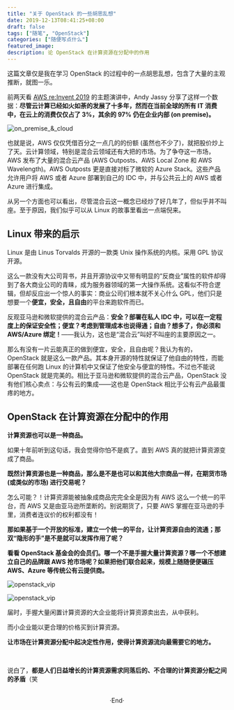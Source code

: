 ```yaml
---
title: "关于 OpenStack 的一些胡思乱想"
date: 2019-12-13T08:41:25+08:00
draft: false
tags: ["随笔", "OpenStack"]
categories: ["随便写点什么"]
featured_image: 
description: 论 OpenStack 在计算资源在分配中的作用
---
```

<!-- 
![](https://mogeko.github.io/blog-images/r/076/)
<span class="spoiler" ></span>
&emsp;&emsp;
 -->

这篇文章仅是我在学习 OpenStack 的过程中的一点胡思乱想，包含了大量的主观推断，就图一乐。

前两天看 [AWS re:Invent 2019](https://reinvent.awsevents.com/) 的主题演讲中，Andy Jassy 分享了这样一个数据：**尽管云计算已经如火如荼的发展了十多年，然而在当前全球的所有 IT 消费中，在云上的消费仅仅占了 3%，其余的 97% 仍在企业内部 (on premise)。**

![on_premise_&_cloud](https://mogeko.github.io/blog-images/r/076/on_premise_&_cloud.png)

也就是说，AWS 仅仅凭借百分之一点几的的份额 (虽然也不少了)，就把股价炒上了天。云计算领域，特别是混合云领域还有大把的市场。为了争夺这一市场，AWS 发布了大量的混合云产品 (AWS Outposts、AWS Local Zone 和 AWS Wavelength)。AWS Outposts 更是直接对标了微软的 Azure Stack。这些产品允许用户将 AWS 或者 Azure 部署到自己的 IDC 中，并与公共云上的 AWS 或者 Azure 进行集成。

从另一个方面也可以看出，尽管混合云这一概念已经炒了好几年了，但似乎并不叫座。至于原因，我们似乎可以从 Linux 的故事里看出一点端倪来。

## Linux 带来的启示

Linux 是由 Linus Torvalds 开源的一款类 Unix 操作系统的内核。采用 GPL 协议开源。

这么一款没有大公司背书，并且开源协议中又带有明显的“反商业”属性的软件却得到了各大商业公司的青睐，成为服务器领域的第一大操作系统。这看似不符合逻辑，但却反应出一个惊人的事实：商业公司们根本就不关心什么 GPL，他们只是想要一个**便宜，安全，且自由**的平台来跑软件而已。

反观亚马逊和微软提供的混合云产品：**安全？部署在私人 IDC 中，可以在一定程度上的保证安全性；便宜？考虑到管理成本也说得通；自由？想多了，你必须和 AWS/Azure 绑定！**——我认为，这也是“混合云”叫好不叫座的主要原因之一。

那么有没有一片云能真正的做到便宜，安全，且自由呢？我认为有的，OpenStack 就是这么一款产品。其本身开源的特性就保证了他自由的特性，而能部署在任何跑 Linux 的计算机中又保证了他安全与便宜的特性。不过也不能说 OpenStack 就是完美的。相比于亚马逊和微软提供的混合云产品，OpenStack 没有他们核心卖点：与公有云的集成——这也是 OpenStack 相比于公有云产品最蛋疼的地方。

## OpenStack 在计算资源在分配中的作用

**计算资源也可以是一种商品。**

如果十年前听到这句话，我会觉得你怕不是疯了。直到 AWS 真的就把计算资源变成了商品。

**既然计算资源也是一种商品，那么是不是也可以和其他大宗商品一样，在期货市场 (或类似的市场) 进行交易呢？**

怎么可能？！计算资源能被抽象成商品完完全全是因为有 AWS 这么一个统一的平台，而 AWS 又是由亚马逊所垄断的。别说期货了，只要 AWS 掌握在亚马逊的手里，消费者连议价的权利都没有！

**那如果基于一个开放的标准，建立一个统一的平台，让计算资源自由的流通；那双“隐形的手”是不是就可以发挥作用了呢？**

**看看 OpenStack 基金会的会员们。哪一个不是手握大量计算资源？哪一个不想建立自己的品牌跟 AWS 抢市场呢？如果把他们联合起来，规模上随随便便碾压 AWS、Azure 等传统公有云提供商。**

![openstack_vip](https://mogeko.github.io/blog-images/r/076/openstack_vip1.jpg)

![openstack_vip](https://mogeko.github.io/blog-images/r/076/openstack_vip2.jpg)

届时，手握大量闲置计算资源的大企业能将计算资源卖出去，从中获利。

而小企业能以更合理的价格买到计算资源。

**让市场在计算资源分配中起决定性作用，使得计算资源流向最需要它的地方。**

<br>

说白了，**都是人们日益增长的计算资源需求同落后的、不合理的计算资源分配之间的矛盾**（笑





<br>

<center>  ·End·  </center>